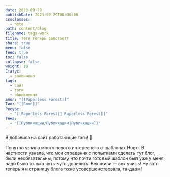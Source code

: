 ```yaml
---
date: 2023-09-29
publishDate: 2023-09-29T00:00:00
cssclasses:
  - note
path: content/blog
filename: tags-work
title: Теги теперь работают!
share: true
menu: false
feed: true
toc: false
collapse: false
weight: 10
Статус:
  - закончено
tags:
  - сайт
  - тэги
  - обновления
Блог: "[[Paperless Forest]]"
Тип: "[[Блог]]"
Ресурс:
  - "[[Paperless Forest|🌱 Paperless Forest]]"
Тема:
  - "[[Публикации/Публикации|Публикации]]"
---
```


Я добавила на сайт работающие тэги! 🥳

Попутно узнала много нового интересного о шаблонах Hugo. В частности узнала, что мои страдания с попытками сделать тут блог, были необязательны, потому что почти готовый шаблон был уже у меня, надо было только чуть-чуть допилить. Век живи — век учись! Ну зато теперь я и страницу блога тоже усовершенствовала, та-даам!